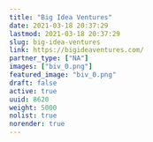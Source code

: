 ```yaml
---
title: "Big Idea Ventures"
date: 2021-03-18 20:37:29
lastmod: 2021-03-18 20:37:29
slug: big-idea-ventures
link: https://bigideaventures.com/
partner_type: ["NA"]
images: ["biv_0.png"]
featured_image: "biv_0.png"
draft: false
active: true
uuid: 8620
weight: 5000
nolist: true
norender: true
---
```

